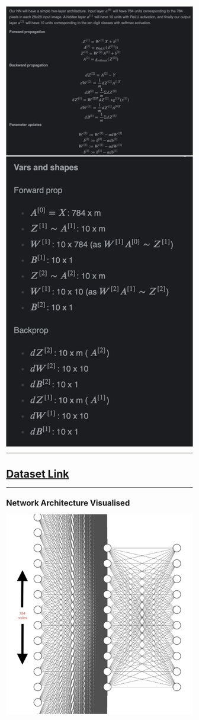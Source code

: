 ![Alt text](nn1.jpg)
![Alt text](nn2.jpg)

---

# [Dataset Link](https://www.kaggle.com/competitions/digit-recognizer/data)

---

## Network Architecture Visualised
![Network Architecture Visualised](nn.jpg)